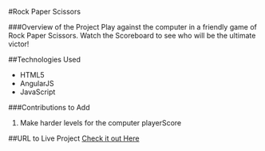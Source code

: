 #Rock Paper Scissors

###Overview of the Project
Play against the computer in a friendly game of Rock Paper Scissors. Watch the Scoreboard to see who will be the ultimate victor!

##Technologies Used
* HTML5
* AngularJS
* JavaScript

###Contributions to Add
1. Make harder levels for the computer playerScore

##URL to Live Project
[Check it out Here](http://kendrickrockpaperscissors.surge.sh/)
